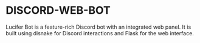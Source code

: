 # DISCORD-WEB-BOT
Lucifer Bot is a feature-rich Discord bot with an integrated web panel. It is built using disnake for Discord interactions and Flask for the web interface.
